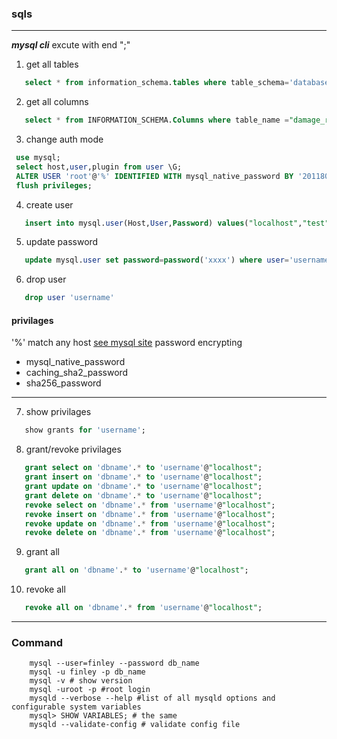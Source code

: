 <!--
 * @Descripttion: 
 * @version: 
 * @Author: fuanlei
 * @Date: 2019-11-06 15:27:13
 * @LastEditors: fuanlei
 * @LastEditTime: 2019-11-06 17:35:05
 -->
### sqls
------

***mysql cli*** excute with end ";"

1. get all tables
  ``` sql
     select * from information_schema.tables where table_schema='database';
  ```

2. get all columns
  ``` sql
     select * from INFORMATION_SCHEMA.Columns where table_name ="damage_repository"
  ```

3. change auth mode
  ``` sql
   use mysql;
   select host,user,plugin from user \G;
   ALTER USER 'root'@'%' IDENTIFIED WITH mysql_native_password BY '2011801243';
   flush privileges;
  ```
4. create user
  ``` sql
     insert into mysql.user(Host,User,Password) values("localhost","test",password("1234"));
  ```

5. update password
  ``` sql
     update mysql.user set password=password('xxxx') where user='username';
  ```

6. drop user
  ``` sql
     drop user 'username'
  ```

#### privilages
'%' match any host
[see mysql site](https://dev.mysql.com/doc/refman/8.0/en/privileges-provided.html)
password encrypting
* mysql_native_password
* caching_sha2_password
* sha256_password

----
7. show privilages
  ``` sql
     show grants for 'username';
  ```

8. grant/revoke  privilages
  ``` sql
     grant select on 'dbname'.* to 'username'@"localhost";
     grant insert on 'dbname'.* to 'username'@"localhost";
     grant update on 'dbname'.* to 'username'@"localhost";
     grant delete on 'dbname'.* to 'username'@"localhost";
     revoke select on 'dbname'.* from 'username'@"localhost";
     revoke insert on 'dbname'.* from 'username'@"localhost";
     revoke update on 'dbname'.* from 'username'@"localhost";
     revoke delete on 'dbname'.* from 'username'@"localhost";
  ```

9. grant all
  ``` sql
     grant all on 'dbname'.* to 'username'@"localhost";
  ```
10. revoke all
  ``` sql
     revoke all on 'dbname'.* from 'username'@"localhost";
  ```

-----

### Command

``` shell
    mysql --user=finley --password db_name
    mysql -u finley -p db_name
    mysql -v # show version
    mysql -uroot -p #root login
    mysqld --verbose --help #list of all mysqld options and configurable system variables
    mysql> SHOW VARIABLES; # the same
    mysqld --validate-config # validate config file
```

